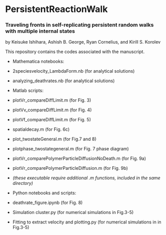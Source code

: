# PersistentReactionWalk

### Traveling fronts in self-replicating persistent random walks with multiple internal states
by Keisuke Ishihara, Ashish B. George, Ryan Cornelius, and Kirill S. Korolev


This repository contains the codes associated with the manuscript.

* Mathematica notebooks:
 * 2speciesvelocity_LambdaForm.nb (for analytical solutions)
 * analyzing_deathrates.nb (for analytical solutions)

* Matlab scripts:
 * plotVr_compareDiffLimit.m (for Fig. 3)
 * plotVv_compareDiffLimit.m (for Fig. 4)
 * plotVf_compareDiffLimit.m (for Fig. 5)
 * spatialdecay.m (for Fig. 6c)
 * plot_twostateGeneral.m (for Fig.7 and 8)
 * plotphase_twostategeneral.m (for Fig. 7 phase diagram)
 * plotVr_comparePolymerParticleDiffusionNoDeath.m (for Fig. 9a)
 * plotVr_comparePolymerParticleDiffusion.m (for Fig. 9b)
 * _(these executable require additional .m functions, included in the same directory)_

* Python notebooks and scripts:
 * deathrate_figure.ipynb (for Fig. 8)
 * Simulation cluster.py (for numerical simulations in Fig.3-5)
 * Fitting to extract velocity and plotting.py (for numerical simulations in in Fig.3-5)